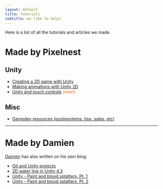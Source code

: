 ```yaml
---
layout: default
title: Tutorials
subtitle: we like to help!
---
```


Here is a list of all the tutorials and articles we made.

# Made by Pixelnest

## Unity

* [Creating a 2D game with Unity](./2d-game-unity/)
* [Making animations with Unity 2D](./2d-game-unity/animations-1/)
* [Unity and touch controls](./unity-touch-controls/) <span style="color: #f4650c">_(new!)_</span>

## Misc

* [Gamedev resources (postmortems, tips, sales, etc)](./gamedev-resources/)

- - -

# Made by Damien

[Damien](http://dmayance.com/) has also written on his own blog:

* [Git and Unity projects](http://dmayance.com/git-and-unity-projects/)
* [2D water line in Unity 4.3](http://dmayance.com/water-line-2d-unity/)
* [Unity - Paint and blood splatters, Pt. 1](http://dmayance.com/unity-paint-and-blood-splatters-tests/)
* [Unity - Paint and blood splatters, Pt. 2](http://dmayance.com/unity-paint-part-2/)


